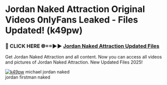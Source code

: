# Jordan Naked Attraction Original Videos 0nlyFans Leaked - Files Updated! (k49pw)

<h3>🔴 CLICK HERE 🌐==►► <a href="https://tinyurl.com/yckcrads" rel="nofollow">Jordan Naked Attraction Updated Files</a></h3>

Get Jordan Naked Attraction and all content. Now you can access all videos and pictures of Jordan Naked Attraction. New Updated Files 2025!

[![k49pw](https://i.imgur.com/hpKpOFt.gif)](https://tinyurl.com/yckcrads)
michael jordan naked<br>
jordan firstman naked